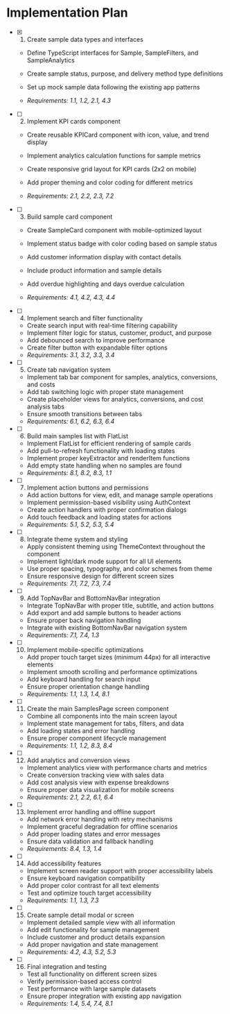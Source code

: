 # Implementation Plan

- [x] 1. Create sample data types and interfaces




  - Define TypeScript interfaces for Sample, SampleFilters, and SampleAnalytics
  - Create sample status, purpose, and delivery method type definitions


  - Set up mock sample data following the existing app patterns
  - _Requirements: 1.1, 1.2, 2.1, 4.3_

- [ ] 2. Implement KPI cards component
  - Create reusable KPICard component with icon, value, and trend display

  - Implement analytics calculation functions for sample metrics
  - Create responsive grid layout for KPI cards (2x2 on mobile)
  - Add proper theming and color coding for different metrics
  - _Requirements: 2.1, 2.2, 2.3, 7.2_

- [ ] 3. Build sample card component
  - Create SampleCard component with mobile-optimized layout

  - Implement status badge with color coding based on sample status
  - Add customer information display with contact details
  - Include product information and sample details
  - Add overdue highlighting and days overdue calculation
  - _Requirements: 4.1, 4.2, 4.3, 4.4_



- [ ] 4. Implement search and filter functionality
  - Create search input with real-time filtering capability
  - Implement filter logic for status, customer, product, and purpose
  - Add debounced search to improve performance
  - Create filter button with expandable filter options
  - _Requirements: 3.1, 3.2, 3.3, 3.4_

- [ ] 5. Create tab navigation system
  - Implement tab bar component for samples, analytics, conversions, and costs
  - Add tab switching logic with proper state management
  - Create placeholder views for analytics, conversions, and cost analysis tabs
  - Ensure smooth transitions between tabs
  - _Requirements: 6.1, 6.2, 6.3, 6.4_

- [ ] 6. Build main samples list with FlatList
  - Implement FlatList for efficient rendering of sample cards
  - Add pull-to-refresh functionality with loading states
  - Implement proper keyExtractor and renderItem functions
  - Add empty state handling when no samples are found
  - _Requirements: 8.1, 8.2, 8.3, 1.1_

- [ ] 7. Implement action buttons and permissions
  - Add action buttons for view, edit, and manage sample operations
  - Implement permission-based visibility using AuthContext
  - Create action handlers with proper confirmation dialogs
  - Add touch feedback and loading states for actions
  - _Requirements: 5.1, 5.2, 5.3, 5.4_

- [ ] 8. Integrate theme system and styling
  - Apply consistent theming using ThemeContext throughout the component
  - Implement light/dark mode support for all UI elements
  - Use proper spacing, typography, and color schemes from theme
  - Ensure responsive design for different screen sizes
  - _Requirements: 7.1, 7.2, 7.3, 7.4_

- [ ] 9. Add TopNavBar and BottomNavBar integration
  - Integrate TopNavBar with proper title, subtitle, and action buttons
  - Add export and add sample buttons to header actions
  - Ensure proper back navigation handling
  - Integrate with existing BottomNavBar navigation system
  - _Requirements: 7.1, 7.4, 1.3_

- [ ] 10. Implement mobile-specific optimizations
  - Add proper touch target sizes (minimum 44px) for all interactive elements
  - Implement smooth scrolling and performance optimizations
  - Add keyboard handling for search input
  - Ensure proper orientation change handling
  - _Requirements: 1.1, 1.3, 1.4, 8.1_

- [ ] 11. Create the main SamplesPage screen component
  - Combine all components into the main screen layout
  - Implement state management for tabs, filters, and data
  - Add loading states and error handling
  - Ensure proper component lifecycle management
  - _Requirements: 1.1, 1.2, 8.3, 8.4_

- [ ] 12. Add analytics and conversion views
  - Implement analytics view with performance charts and metrics
  - Create conversion tracking view with sales data
  - Add cost analysis view with expense breakdowns
  - Ensure proper data visualization for mobile screens
  - _Requirements: 2.1, 2.2, 6.1, 6.4_

- [ ] 13. Implement error handling and offline support
  - Add network error handling with retry mechanisms
  - Implement graceful degradation for offline scenarios
  - Add proper loading states and error messages
  - Ensure data validation and fallback handling
  - _Requirements: 8.4, 1.3, 1.4_

- [ ] 14. Add accessibility features
  - Implement screen reader support with proper accessibility labels
  - Ensure keyboard navigation compatibility
  - Add proper color contrast for all text elements
  - Test and optimize touch target accessibility
  - _Requirements: 1.1, 1.3, 7.3_

- [ ] 15. Create sample detail modal or screen
  - Implement detailed sample view with all information
  - Add edit functionality for sample management
  - Include customer and product details expansion
  - Add proper navigation and state management
  - _Requirements: 4.2, 4.3, 5.2, 5.3_

- [ ] 16. Final integration and testing
  - Test all functionality on different screen sizes
  - Verify permission-based access control
  - Test performance with large sample datasets
  - Ensure proper integration with existing app navigation
  - _Requirements: 1.4, 5.4, 7.4, 8.1_